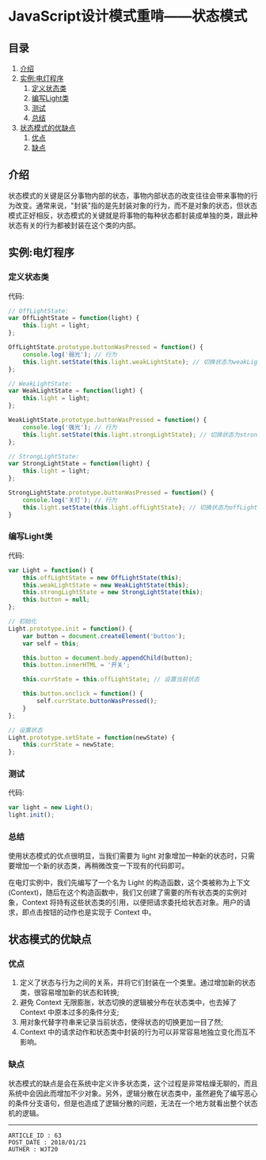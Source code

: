 
# JavaScript设计模式重啃——状态模式 #

## 目录 ##

1. [介绍](#href1)
2. [实例:电灯程序](#href2)
    1. [定义状态类](#href2-1)
    2. [编写Light类](#href2-2)
    3. [测试](#href2-3)
    4. [总结](#href2-4)
3. [状态模式的优缺点](#href3)
    1. [优点](#href3-5)
    2. [缺点](#href3-6)

## <a name="href1">介绍</a> ##

状态模式的关键是区分事物内部的状态，事物内部状态的改变往往会带来事物的行为改变。通常来说，"封装"指的是先封装对象的行为，而不是对象的状态，但状态模式正好相反，状态模式的关键就是将事物的每种状态都封装成单独的类，跟此种状态有关的行为都被封装在这个类的内部。

## <a name="href2">实例:电灯程序</a> ##

### <a name="href2-1">定义状态类</a> ###

代码:

```js
// OffLightState:
var OffLightState = function(light) {
    this.light = light;
};

OffLightState.prototype.buttonWasPressed = function() {
    console.log('弱光'); // 行为
    this.light.setState(this.light.weakLightState); // 切换状态为weakLightState
};

// WeakLightState:
var WeakLightState = function(light) {
    this.light = light;
};

WeakLightState.prototype.buttonWasPressed = function() {
    console.log('强光'); // 行为
    this.light.setState(this.light.strongLightState); // 切换状态为strongLightState
};

// StrongLightState:
var StrongLightState = function(light) {
    this.light = light;
};

StrongLightState.prototype.buttonWasPressed = function() {
    console.log('关灯'); // 行为
    this.light.setState(this.light.offLightState); // 切换状态为offLightState
}
```

### <a name="href2-2">编写Light类</a> ###

代码:

```js
var Light = function() {
    this.offLightState = new OffLightState(this);
    this.weakLightState = new WeakLightState(this);
    this.strongLightState = new StrongLightState(this);
    this.button = null;
};

// 初始化
Light.prototype.init = function() {
    var button = document.createElement('button');
    var self = this;

    this.button = document.body.appendChild(button);
    this.button.innerHTML = '开关';

    this.currState = this.offLightState; // 设置当前状态

    this.button.onclick = function() {
        self.currState.buttonWasPressed();
    }
};

// 设置状态
Light.prototype.setState = function(newState) {
    this.currState = newState;
};
```

### <a name="href2-3">测试</a> ###

代码:

```js
var light = new Light();
light.init();
```

### <a name="href2-4">总结</a> ###

使用状态模式的优点很明显，当我们需要为 light 对象增加一种新的状态时，只需要增加一个新的状态类，再稍微改变一下现有的代码即可。

在电灯实例中，我们先编写了一个名为 Light 的构造函数，这个类被称为上下文(Context)，随后在这个构造函数中，我们又创建了需要的所有状态类的实例对象，Context 将持有这些状态类的引用，以便把请求委托给状态对象。用户的请求，即点击按钮的动作也是实现于 Context 中。

## <a name="href3">状态模式的优缺点</a> ##

### <a name="href3-5">优点</a> ###

1. 定义了状态与行为之间的关系，并将它们封装在一个类里。通过增加新的状态类，很容易增加新的状态和转换;
2. 避免 Context 无限膨胀，状态切换的逻辑被分布在状态类中，也去掉了 Context 中原本过多的条件分支;
3. 用对象代替字符串来记录当前状态，使得状态的切换更加一目了然;
4. Context 中的请求动作和状态类中封装的行为可以非常容易地独立变化而互不影响。

### <a name="href3-6">缺点</a> ###

状态模式的缺点是会在系统中定义许多状态类，这个过程是非常枯燥无聊的，而且系统中会因此而增加不少对象。另外，逻辑分散在状态类中，虽然避免了编写恶心的条件分支语句，但是也造成了逻辑分散的问题，无法在一个地方就看出整个状态机的逻辑。

---

```
ARTICLE_ID : 63
POST_DATE : 2018/01/21
AUTHER : WJT20
```
